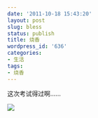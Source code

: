 ```yaml
---
date: '2011-10-18 15:43:20'
layout: post
slug: bless
status: publish
title: 烧香
wordpress_id: '636'
categories:
- 生活
tags:
- 烧香
---
```


这次考试得过啊……

[![](http://yixuan.cos.name/cn/wp-content/uploads/2011/10/Panda.gif)](http://yixuan.cos.name/cn/wp-content/uploads/2011/10/Panda.gif)
